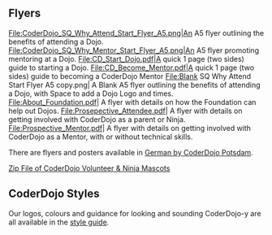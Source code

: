 ## Flyers

[File:CoderDojo\_SQ\_Why\_Attend\_Start\_Flyer\_A5.png|An](File:CoderDojo_SQ_Why_Attend_Start_Flyer_A5.png%7CAn)
A5 flyer outlining the benefits of attending a Dojo.
[File:CoderDojo\_SQ\_Why\_Mentor\_Start\_Flyer\_A5.png|An](File:CoderDojo_SQ_Why_Mentor_Start_Flyer_A5.png%7CAn)
A5 flyer promoting mentoring at a Dojo.
[File:CD\_Start\_Dojo.pdf|A](File:CD_Start_Dojo.pdf%7CA) quick 1 page
(two sides) guide to starting a Dojo.
[File:CD\_Become\_Mentor.pdf|A](File:CD_Become_Mentor.pdf%7CA) quick 1
page (two sides) guide to becoming a CoderDojo Mentor <File:Blank> SQ
Why Attend Start Flyer A5 copy.png| A Blank A5 flyer outlining the
benefits of attending a Dojo, with Space to add a Dojo Logo and times.
<File:About_Foundation.pdf>| A flyer with details on how the Foundation
can help out Dojos. <File:Prosepective_Attendee.pdf>| A flyer with
details on getting involved with CoderDojo as a parent or Ninja.
<File:Prospective_Mentor.pdf>| A flyer with details on getting involved
with CoderDojo as a Mentor, with or without technical skills.

There are flyers and posters available in [German by CoderDojo
Potsdam](https://github.com/CoderDojoPotsdam/organize/tree/master/posters).

[Zip File of CoderDojo Volunteer & Ninja Mascots ](https://drive.google.com/file/d/0B3fF-SL4F7i7OUM3T1ZGaWNYcUE/view?usp=sharing)

## CoderDojo Styles

Our logos, colours and guidance for looking and sounding CoderDojo-y are
all available in the [style guide](http://dojo.soy/style).
